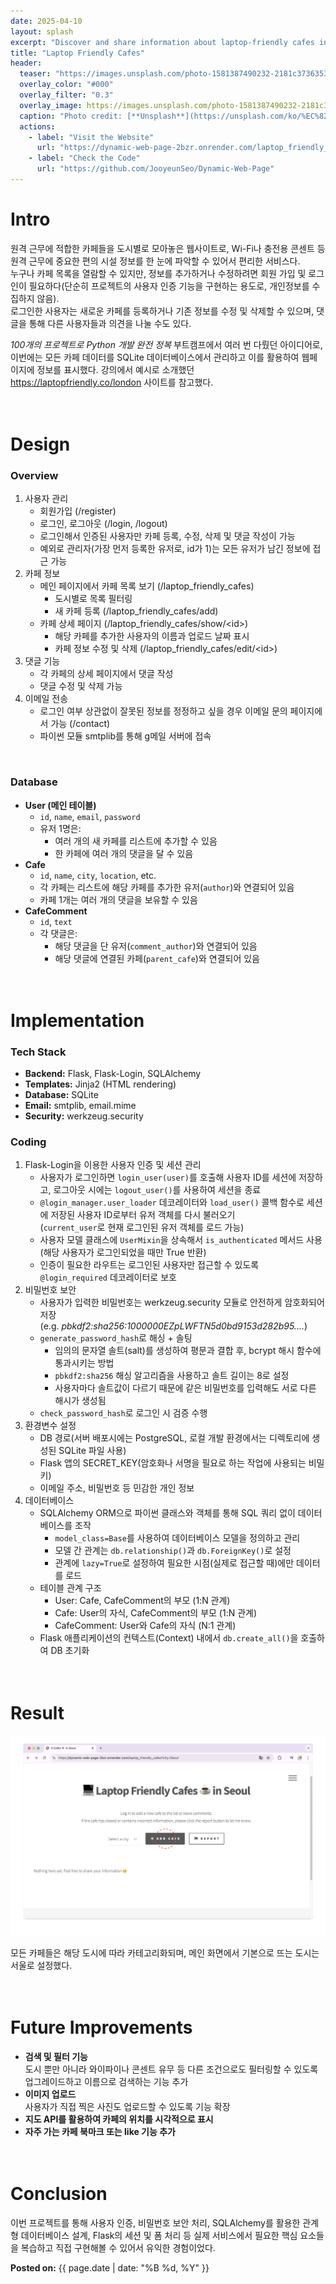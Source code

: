 ```yaml
---
date: 2025-04-10
layout: splash
excerpt: "Discover and share information about laptop-friendly cafes in your city. <br>Anyone can sign up to add cafes to the list or leave comments."
title: "Laptop Friendly Cafes"
header:
  teaser: "https://images.unsplash.com/photo-1581387490232-2181c3736353?q=80&w=2940&auto=format&fit=crop&ixlib=rb-4.0.3&ixid=M3wxMjA3fDB8MHxwaG90by1wYWdlfHx8fGVufDB8fHx8fA%3D%3D"
  overlay_color: "#000"
  overlay_filter: "0.3"
  overlay_image: https://images.unsplash.com/photo-1581387490232-2181c3736353?q=80&w=2940&auto=format&fit=crop&ixlib=rb-4.0.3&ixid=M3wxMjA3fDB8MHxwaG90by1wYWdlfHx8fGVufDB8fHx8fA%3D%3D
  caption: "Photo credit: [**Unsplash**](https://unsplash.com/ko/%EC%82%AC%EC%A7%84/%EA%B0%88%EC%83%89-%EB%82%98%EB%AC%B4-%ED%85%8C%EC%9D%B4%EB%B8%94%EC%97%90-%EB%A7%A5%EB%B6%81-%ED%94%84%EB%A1%9C%EB%A5%BC-%EC%82%AC%EC%9A%A9%ED%95%98%EB%8A%94-%EC%82%AC%EB%9E%8C-7weXfu_XTSw)"
  actions:
    - label: "Visit the Website"
      url: "https://dynamic-web-page-2bzr.onrender.com/laptop_friendly_cafes?city=Seoul"
    - label: "Check the Code"
      url: "https://github.com/JooyeunSeo/Dynamic-Web-Page"  
---
```


# Intro

원격 근무에 적합한 카페들을 도시별로 모아놓은 웹사이트로, Wi-Fi나 충전용 콘센트 등 원격 근무에 중요한 편의 시설 정보를 한 눈에 파악할 수 있어서 편리한 서비스다.  
누구나 카페 목록을 열람할 수 있지만, 정보를 추가하거나 수정하려면 회원 가입 및 로그인이 필요하다(단순히 프로젝트의 사용자 인증 기능을 구현하는 용도로, 개인정보를 수집하지 않음).   
로그인한 사용자는 새로운 카페를 등록하거나 기존 정보를 수정 및 삭제할 수 있으며, 댓글을 통해 다른 사용자들과 의견을 나눌 수도 있다.

*100개의 프로젝트로 Python 개발 완전 정복* 부트캠프에서 여러 번 다뤘던 아이디어로, 이번에는 모든 카페 데이터를 SQLite 데이터베이스에서 관리하고 이를 활용하여 웹페이지에 정보를 표시했다. 강의에서 예시로 소개했던 <https://laptopfriendly.co/london> 사이트를 참고했다.
<br><br><br>

# Design

### Overview

1. 사용자 관리
   - 회원가입 (/register)
   - 로그인, 로그아웃 (/login, /logout)
   - 로그인해서 인증된 사용자만 카페 등록, 수정, 삭제 및 댓글 작성이 가능
   - 예외로 관리자(가장 먼저 등록한 유저로, id가 1)는 모든 유저가 남긴 정보에 접근 가능
2. 카페 정보
   - 메인 페이지에서 카페 목록 보기 (/laptop_friendly_cafes)
      - 도시별로 목록 필터링
      - 새 카페 등록 (/laptop_friendly_cafes/add)
   - 카페 상세 페이지 (/laptop_friendly_cafes/show/\<id\>)
      - 해당 카페를 추가한 사용자의 이름과 업로드 날짜 표시
      - 카페 정보 수정 및 삭제 (/laptop_friendly_cafes/edit/\<id\>)
3. 댓글 기능
   - 각 카페의 상세 페이지에서 댓글 작성
   - 댓글 수정 및 삭제 가능
4. 이메일 전송
   - 로그인 여부 상관없이 잘못된 정보를 정정하고 싶을 경우 이메일 문의 페이지에서 가능 (/contact)
   - 파이썬 모듈 smtplib를 통해 g메일 서버에 접속
<br>

### Database

- **User (메인 테이블)**
   - `id`, `name`, `email`, `password`
   - 유저 1명은:
     - 여러 개의 새 카페를 리스트에 추가할 수 있음
     - 한 카페에 여러 개의 댓글을 달 수 있음
- **Cafe**
   - `id`, `name`, `city`, `location`, etc.
   - 각 카페는 리스트에 해당 카페를 추가한 유저(`author`)와 연결되어 있음
   - 카페 1개는 여러 개의 댓글을 보유할 수 있음
- **CafeComment**
   - `id`, `text`
   - 각 댓글은:
      - 해당 댓글을 단 유저(`comment_author`)와 연결되어 있음
      - 해당 댓글에 연결된 카페(`parent_cafe`)와 연결되어 있음
<br><br><br>

# Implementation

### Tech Stack

- **Backend:** Flask, Flask-Login, SQLAlchemy
- **Templates:** Jinja2 (HTML rendering)
- **Database:** SQLite
- **Email:** smtplib, email.mime
- **Security:** werkzeug.security

### Coding

1. Flask-Login을 이용한 사용자 인증 및 세션 관리
   - 사용자가 로그인하면 `login_user(user)`를 호출해 사용자 ID를 세션에 저장하고, 로그아웃 시에는 `logout_user()`를 사용하여 세션을 종료
   - `@login_manager.user_loader` 데코레이터와 `load_user()` 콜백 함수로 세션에 저장된 사용자 ID로부터 유저 객체를 다시 불러오기  
   (`current_user`로 현재 로그인된 유저 객체를 로드 가능)
   - 사용자 모델 클래스에 `UserMixin`을 상속해서 `is_authenticated` 메서드 사용(해당 사용자가 로그인되었을 때만 True 반환)
   - 인증이 필요한 라우트는 로그인된 사용자만 접근할 수 있도록 `@login_required` 데코레이터로 보호
2. 비밀번호 보안
   - 사용자가 입력한 비밀번호는 werkzeug.security 모듈로 안전하게 암호화되어 저장   
   (e.g. *pbkdf2:sha256:1000000$EZpLWFTN$5d0bd9153d282b95....*)
   - `generate_password_hash`로 해싱 + 솔팅
      - 임의의 문자열 솔트(salt)를 생성하여 평문과 결합 후, bcrypt 해시 함수에 통과시키는 방법
      - `pbkdf2:sha256` 해싱 알고리즘을 사용하고 솔트 길이는 8로 설정
      - 사용자마다 솔트값이 다르기 때문에 같은 비밀번호를 입력해도 서로 다른 해시가 생성됨
   - `check_password_hash`로 로그인 시 검증 수행
3. 환경변수 설정
   - DB 경로(서버 배포시에는 PostgreSQL, 로컬 개발 환경에서는 디렉토리에 생성된 SQLite 파일 사용)   
   - Flask 앱의 SECRET_KEY(암호화나 서명을 필요로 하는 작업에 사용되는 비밀 키)
   - 이메일 주소, 비밀번호 등 민감한 개인 정보 
4. 데이터베이스
   - SQLAlchemy ORM으로 파이썬 클래스와 객체를 통해 SQL 쿼리 없이 데이터베이스를 조작
      - `model_class=Base`를 사용하여 데이터베이스 모델을 정의하고 관리
      - 모델 간 관계는 `db.relationship()`과 `db.ForeignKey()`로 설정
      - 관계에 `lazy=True`로 설정하여 필요한 시점(실제로 접근할 때)에만 데이터를 로드
   - 테이블 관계 구조
      - User: Cafe, CafeComment의 부모 (1:N 관계)
      - Cafe: User의 자식, CafeComment의 부모 (1:N 관계)
      - CafeComment: User와 Cafe의 자식 (N:1 관계)
   - Flask 애플리케이션의 컨텍스트(Context) 내에서 `db.create_all()`을 호출하여 DB 초기화
<br><br><br>

# Result

![](/assets/images/personal-projects/laptop_friendly_cafes.gif)

모든 카페들은 해당 도시에 따라 카테고리화되며, 메인 화면에서 기본으로 뜨는 도시는 서울로 설정했다.
<br><br><br>

# Future Improvements

- **검색 및 필터 기능**   
도시 뿐만 아니라 와이파이나 콘센트 유무 등 다른 조건으로도 필터링할 수 있도록 업그레이드하고 이름으로 검색하는 기능 추가 
- **이미지 업로드**   
사용자가 직접 찍은 사진도 업로드할 수 있도록 기능 확장
- **지도 API를 활용하여 카페의 위치를 시각적으로 표시**
- **자주 가는 카페 북마크 또는 like 기능 추가**
<br><br><br>

# Conclusion

이번 프로젝트를 통해 사용자 인증, 비밀번호 보안 처리, SQLAlchemy를 활용한 관계형 데이터베이스 설계, Flask의 세션 및 폼 처리 등 실제 서비스에서 필요한 핵심 요소들을 복습하고 직접 구현해볼 수 있어서 유익한 경험이었다.
<br>

<b>Posted on:</b> {{ page.date | date: "%B %d, %Y" }}